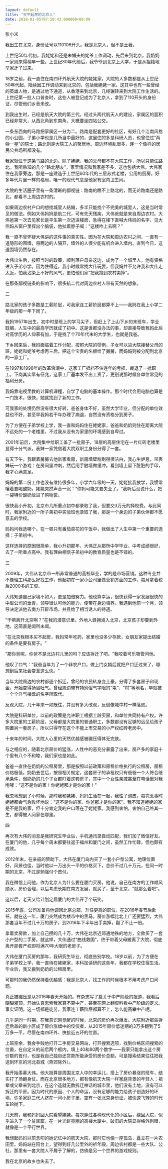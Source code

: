 ```yaml
---
layout: default
title: "买不起房的北京人"
date: 2018-01-05T07:50:43.000000+08:00
---
```


张小米

我出生在北京，身份证号以110106开头。我是北京人，但不是土著。

上世纪50年代初，我姥姥和还是未婚夫的姥爷工作调动，先后来到北京，我奶奶一家则来得稍早一些。上世纪30年代前后，我爷爷到北京上大学，于是从祖籍地举家迁了过来。

18岁之前，我一直住在南四环外航天大院的姥姥家。大院的人多数都是从上世纪50年代起，陆续因工作调动来到北京的，包括我姥姥一家。这其中也有一些曾经的英雄人物，是通过地下通道，从香港来到北京，几经辗转来到大院工作生活的。上世纪第一批人口普查时，这些人被登记成为了北京人，拿到了110开头的身份证，尽管他们乡音未改。

到我出生时，已经是航天大院的第三代。经过头两代航天人的建设，家属区的面积已经非常大，从西北角到东南角，大概要坐四站公交。

一条东西向的马路把家属区一分为二。路南是配套更好的社区，有好几个江南风格的小公园，子弟小学也是几所当中最好的，这里住的多是科研人员，也曾住过‌‌“两弹一星‌‌”的院士；路北则是大院工人的聚居地，周边环境乱很多，连一个像样的居民公共场所都没有。

我家就位于这条马路的北边。除了姥姥，我的父母都不在大院工作，所以只能住路北。我所熟知的几个‌‌“路北朋友‌‌”，家里情况和我家差不多，这也包括大伟。大伟家住在我家旁边，那是一座建造于上世纪60年代的三层苏式老楼，公用的厨房，好多年代片里一样的格局，唯一的现代气息是他家有室内卫生间。

大院的生活圈子里有一条清晰的鄙视链：路南的瞧不上路北的，而无论路南还是路北，都看不上周边农村的。

如果周边农村户口的想找城里人结婚，多半只能找个不完美的城里人，这是当时常见的做法。例如大伟妈妈是航二代，可有先天残疾，大伟爸就是来自周边农村。大伟爸第一次去见家长是平生第一次迈进楼房，急得在楼下直喊大伟妈的名字，见大伟妈从窗户里探出个脑袋，他扯着脖子喊：‌‌“这楼咋上去啊？‌‌”

我一直不曾怀疑大伟讲的这件事的真实性。因为在大院和周边农村之间，一直有一道隐形的围墙，将两边的人隔开，墙外的人很少能有机会进入墙内。直到今日，这道围墙仍然存在。

大伟出生后，按照当时的政策，顺利落户母亲这边，成为了一个城里人，他有资格进入子弟小学。因为住得近，我小时候常找大伟玩耍，但我妈并不允许我和大伟走太近，怕我沾染上不好的风气，更怕他们家‌‌“把我抱到农村卖掉‌‌”。

在那条鄙视链条的影响下，很多航二代对周边农村人带有天然的想象。

二

路北家的孩子多数是工薪阶层，可我家连工薪阶层都算不上——我妈在我上小学二年级的那一年下岗了。

我妈1957年出生，初中时是班上的学习尖子，但赶上了上山下乡的末班车，学业耽搁，人生中的最高学历就成了初中。这是谁都没办法的事，却直接导致我妈此后对高学历的人仰慕有加，于是找了个70年代末的大学生，也就是我爸。

下乡回来后，我妈面临着工作分配，按照大院的惯例，子女可以进大院接替父母的班，姥姥和姥爷考虑再三后，把这个宝贵的名额给了舅舅，而妈妈则被分配到北京的一家工厂。

在1997和1998年的改革浪潮中，这家工厂抵挡不住连年的亏损，裁退了一批职工。下岗其实早有征兆，这家工厂基本发不出工资了，更别说那时候各单位常见的福利分房。

我妈靠电视里教的计算机课程，自学了电脑的基本操作。那个时代会用电脑也算是一门技术，很快，她就找到了新的工作。

可我家的处境仍然没有很大好转，爸爸身体不好，虽然大学毕业，但分配的单位效益也不好，甚至早我妈若干年办理了病退，自然没有资格分到房子。

为了方便在子弟学校上学，我一直和妈妈住在姥姥家，爸爸和奶奶则住在距离大院不远处的一个老楼里，不过我从没有为家里的环境感到自卑过。

2001年前后，大院集中给职工盖了一批房子，18层的高层住宅在一片红砖老楼里显得十分气派，表妹一家凭借着大院双职工身份分得了一套。

有天下午，我跟着舅舅去他新家看房，新房墙壁粉刷得很洁白，我心生妒忌，带表妹玩一个游戏：在房间里冲刺，然后用手触墙做缓冲。看到墙上留下脏脏的手印，我才心满意足。

妈妈的第二份工作也没有维持很多年，小学六年级的一天，姥姥接我放学，我惯常嚷着要喝酸奶，姥姥突然声音一沉：‌‌“你妈可能又要失业了。‌‌”我听后没说什么，把一袋特价酸奶放进了购物筐。

很快我小升初，北京市几所重点初中都录取了我，但要交3万元的择校费。与此同时，我家附近的一所子弟初中实验班也录取了我，那是一个身边的子弟伙伴都不愿意去的学校。

妈妈问我选哪个。在一顿只有番茄菜花的午饭中，我做出了人生中第一个重要的选择：子弟初中。

这样选择的原因很简单，我小升初那年，大伟正从那所中学毕业，中考成绩很好，去了一所重点高中。我有理由相信子弟初中的教育质量也是不错的。

三

2009年，大伟从北京市一所非常普通的高校毕业，学的是市场营销。这种专业并不像理工科那么好找工作，他起初在一家小公司里做营销方面的工作，每月拿着税后2000多的工资。

大伟知道自己家境不如人，更是加倍努力。他也算幸运，很快获得一家发展很快的中型公司的垂青，领导很认可他的能力，便带在身边培养。我遇到他前一个月，领导决定派他去南方开辟市场，并且给了相当诱人的待遇。

‌‌“干嘛离开北京啊？‌‌”在我的潜意识里，外地人蜂拥涌入北京，北京孩子却要到外地，这简直是闻所未闻。

‌‌“在北京我根本买不起房，我妈常年吃药，家里也没多少存款，女朋友家提出结婚的条件是要有房子。‌‌”

‌‌“那你爸呢，你爸不是北边村儿里的吗？应该拆迁了吧。‌‌”我咬着可乐吸管问他。

他叹了口气：‌‌“我爸当年为了一个非农户口，做上门女婿后就把户口迁过来了，哪想到后来社会变革这么快。‌‌”

当年大院周边的农村都逐个拆迁，曾经的农民转身变土豪，分得了多套房子和现金，开始变得扬眉吐气。曾经周边带有特别俗气字眼的‌‌“屯‌‌”、‌‌“村‌‌”等地名，早就被一个个洋气楼盘的名字所取代。

反观大院，几十年来一如既往，并没有多大改观，反倒像城中村一样落败。

大院是科研单位，以前的政策是允许职工根据工龄买房，和单位共同持有产权。许多大院里的工薪阶层，父母都是大院里的普通职工，多数都没有足够的远见给孩子购置另一套房子，所以只得守在这个不能上市交易的小产权红砖老房中。

十来年的时间，大院人心里的天然优越感被碾压得体无完肤。

与之相应的，随着北京房价的猛涨，人性中的恶充分暴露了出来，房产多的家庭十个里有八个不和睦，我们家也是如此。

爸爸一直住在奶奶的公租房里，那是按照以前政策和房租价格执行的公租房，房租价格极低。奶奶去世后，按照相关规定，这套房子的承租权只有爸爸一个人符合继承条件，但奶奶的几个子女都盯着这套房子，其中一个女性亲戚甚至在电话里对我咆哮：‌‌“这不是你的家！你姥姥那才是你的家！‌‌”

我忽地想到了小时候，那时我和姥姥、妈妈生活在一起，我性子调皮，每次惹事时姥姥都会气急败坏地说：‌‌“这不是你的家，你爸那才是你的家‌‌”。我不知道姥姥的家是不是我的家，但十分肯定我的户口落在了姥姥家。我感到害怕，害怕自己终其一生，都得被人问家在哪里。

四

再次有大伟的消息是我研究生毕业后，手机通讯录自动匹配，我们加了微信好友。在厦门的他，几乎每个周末都要往返于福州和厦门之间，虽然工作忙碌，但也颇有成效。

2012年末，在亲戚的赞助下，大伟在厦门岛内买了一套小户型公寓，地理位置好，风景也佳，当时他以一万出头一平的价格买下，总价不过几十万元，在同一时期的北京，不过是勉强付个首付。

我在微信上问他，作为北京人为什么要在厦门买房。他说，自己在南方的工作顺风顺水，房价合理，以后考虑长期在南方发展，就买了，至于北京，‌‌“就那么着吧‌‌”。

这以后，老天又给计划定居厦门的大伟开了个玩笑。

2015年底，公司准备将他调回北京总部，升任更高的职位，在2016年春节后赴任。就在这一年，厦门突然成为楼市中的黑马，房价涨幅比北上广还要猛烈，大伟那套当年不过几十万的房子，到2016年下半年出手卖掉，翻了不止一倍。

拿着卖房款，加上自己攒的几十万，大伟在北京近郊通地铁的地方，全款买了一套小户型的二手房。就这样，大伟通过‌‌“曲线救国‌‌”，终于带着父母搬离了大院，彻底离开那套产权即将满70年大限的老房子。

大伟在厦门买房的那年，我研究生毕业，彻底告别学校。18岁以前，为了方便在子弟学校上学，我一直待在姥姥家，本科加读研的这些年，我都在学校住宿生活。毕业后，我又搬到奶奶的公租房里。

可那时的我仍然保持着优越感：我是北京人，找工作的时候根本不用考虑户口问题。

真正被碾压是从2016年春天开始的。有杂志写了篇关于中产阶级的报道，我看后醍醐灌顶，开始认真思索我家算不算中产，甚至在网上翻资料看中产阶级的定义。事实证明，这一切都是徒劳，我家连工薪阶层都算不上，怎么能高攀中产呢。

几乎是同一时期，在我意识刚觉醒的时候，北京的房价再次爆发。大院附近那些拆迁后盖的新小区成了房价涨幅中的佼佼者，从2015年房价低迷期的3万多翻到了5万多一平，尽管在南四环外、快接近五环的位置。

上班空余，我会手贱地打开二手房交易网站，打开搜索选项，找到价格区间搜索的位置，在自定义的前后两个框内，填上40和80两个数字——我家只能拿出这个房价额的首付，也是我自己独自还贷款所能承受的房价总额，可是搜索结果往往把我送到环京的河北县城（燕郊除外）。

我开始羡慕大伟。他大抵算是周围北京人中的幸运儿，搭上了房价暴涨的班车，结实打了场翻身仗。而在北京很多地方，都有像航天大院一样家庭背景的年轻人：祖辈或父辈来到北京，在这个造就无数拆迁神话的城市里，他们没有土地，没有可以拆迁的平房。因为时代的原因、个人的命运，没有足够的能力给孩子创造好的环境，许多家庭三代人挤在一间小房子里，空有一张北京身份证，被快速飞转的时代车轮抛下。

几天前，我和妈妈回大院看望姥姥。每次穿过各种现代化的小区后，绕回大院，似乎进入了一个贫民窟，在一片光鲜亮丽的高楼大厦中，破旧的大院显得格外刺眼，就像是一个平行世界。

我想起妈妈以前念叨的她记忆中的航天大院，那时它也像一座孤岛，矗立在一片农田里。妈妈站在阳台上，望得到好几公里外的祈年殿。周边农村都是一些大队、公社，那里有一套大院人不屑于了解的，仿佛是另一个世界的游戏规则。

我在北京的故乡也失去了。

